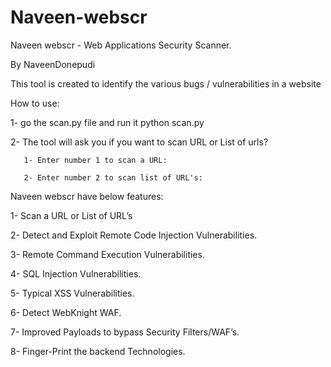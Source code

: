 # Naveen-webscr
Naveen webscr - Web Applications Security Scanner.

By NaveenDonepudi 

This tool is created to identify the various bugs / vulnerabilities in a website

How to use:

1- go the scan.py file and run it
     python scan.py

2- The tool will ask you if you want to scan URL or List of urls?

       1- Enter number 1 to scan a URL:

       2- Enter number 2 to scan list of URL's:

 Naveen webscr have below features:

1- Scan a URL or List of URL’s

2- Detect and Exploit Remote Code Injection Vulnerabilities.

3- Remote Command Execution Vulnerabilities.

4-  SQL Injection Vulnerabilities.

5-  Typical XSS Vulnerabilities.

6- Detect WebKnight WAF.

7- Improved Payloads to bypass Security Filters/WAF’s.

8- Finger-Print the backend Technologies.


